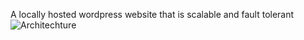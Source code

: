 A locally hosted wordpress website that is scalable and fault tolerant
![Architechture](https://github.com/user-attachments/assets/228c5fd2-2b9a-42a0-b043-d8094664096b)

